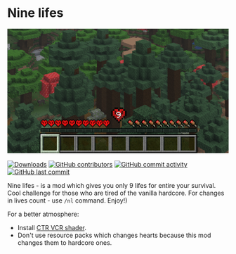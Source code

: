 # Nine lifes

![9 lifes indicator](./readme_assets/9lifes_indicator.png)

[![Downloads](https://img.shields.io/modrinth/dt/nine_lifes)](https://modrinth.com/mod/nine_lifes)
[![GitHub contributors](https://img.shields.io/github/contributors/bleudev/nine_lifes)](https://github.com/bleudev/nine_lifes/graphs/contributors)
[![GitHub commit activity](https://img.shields.io/github/commit-activity/w/bleudev/nine_lifes)](https://github.com/bleudev/nine_lifes/activity)
[![GitHub last commit](https://img.shields.io/github/last-commit/bleudev/nine_lifes)](https://github.com/bleudev/nine_lifes/activity)

Nine lifes - is a mod which gives you only 9 lifes for entire your survival. Cool challenge for those who are tired of the vanilla hardcore. For changes in lives count - use `/nl` command. Enjoy!)

For a better atmosphere:
- Install [CTR VCR shader](https://modrinth.com/shader/ctrvcr).
- Don't use resource packs which changes hearts because this mod changes them to hardcore ones.
